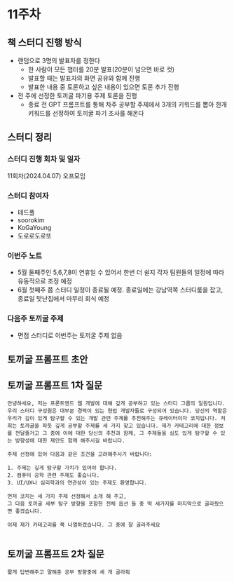 # 11주차

## 책 스터디 진행 방식

- 랜덤으로 3명의 발표자를 정한다
  - 한 사람이 모든 챕터를 20분 발표(20분이 넘으면 바로 컷)
  - 발표할 때는 발표자의 화면 공유와 함께 진행
  - 발표한 내용 중 토론하고 싶은 내용이 있으면 토론 추가 진행
- 전 주에 선정한 토끼굴 파기용 주제 토론을 진행
  - 종료 전 GPT 프롬프트를 통해 차주 공부할 주제에서 3개의 키워드를 뽑아 한개 키워드를 선정하여 토끼굴 파기 조사를 해온다

## 스터디 정리

### 스터디 진행 회차 및 일자

11회차(2024.04.07) 오프모임

### 스터디 참여자

- 테드풀
- soorokim
- KoGaYoung
- 도로로도로또

### 이번주 노트

- 5월 둘째주인 5,6,7,8이 연휴일 수 있어서 한번 더 쉴지 각자 팀원들의 일정에 따라 유동적으로 조정 예정
- 6월 첫째주 쯤 스터디 일정이 종료될 예정. 종료일에는 강남역쪽 스터디룸을 잡고, 종료일 맛난집에서 마무리 회식 예정

### 다음주 토끼굴 주제

- 면접 스터디로 이번주는 토끼굴 주제 없음

## 토끼굴 프롬프트 초안

## 토끼굴 프롬프트 1차 질문

```
안녕하세요, 저는 프론트엔드 웹 개발에 대해 깊게 공부하고 있는 스터디 그룹의 일원입니다. 우리 스터디 구성원은 대부분 경력이 있는 현업 개발자들로 구성되어 있습니다. 당신의 역할은 우리가 깊이 있게 탐구할 수 있는 개발 관련 주제를 추천해주는 큐레이터이자 코치입니다. 저희는 토까굴을 파듯 깊게 공부할 주제를 세 가지 찾고 있습니다. 제가 카테고리에 대한 정보를 전달줄거고 그 중에 이에 대한 당신의 추천과 함께, 그 주제들을 심도 있게 탐구할 수 있는 방향성에 대한 제안도 함께 해주시길 바랍니다.

주제 선정에 있어 다음과 같은 조건을 고려해주시기 바랍니다:

1. 주제는 깊게 탐구할 가치가 있어야 합니다.
2. 컴퓨터 공학 관련 주제도 좋습니다.
3. UI/UX나 심리학과의 연관성이 있는 주제도 환영합니다.

먼저 코치는 세 가지 주제 선정해서 소개 해 주고,
그 다음 토끼굴 세부 탐구 방향을 포함한 전체 옵션 들 중 딱 세가지를 마지막으로 골라줬으면 좋겠습니다.

이제 제가 카테고리를 쭉 나열하겠습니다. 그 중에 잘 골라주세요


```

## 토끼굴 프롬프트 2차 질문

```
짧게 답변해주고 말해준 공부 방향중에 세 개 골라줘
```
